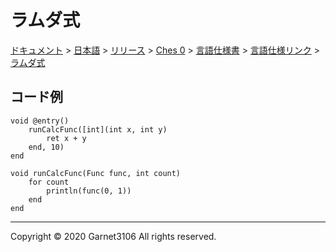 # ラムダ式

[ドキュメント](../../../../../../index.md) > [日本語](../../../../../index.md) > [リリース](../../../../index.md) > [Ches 0](../../../index.md) > [言語仕様書](../../index.md) > [言語仕様リンク](../index.md) > [ラムダ式](./index.md)

## コード例

```
void @entry()
    runCalcFunc([int](int x, int y)
        ret x + y
    end, 10)
end

void runCalcFunc(Func func, int count)
    for count
        println(func(0, 1))
    end
end
```

---

Copyright © 2020 Garnet3106 All rights reserved.
